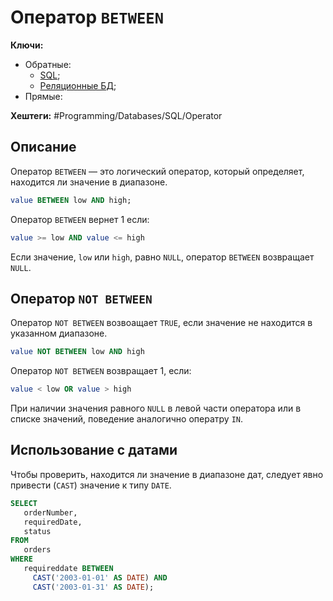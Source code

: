 
# Оператор `BETWEEN`

**Ключи:**
- Обратные:
	- [SQL](SQL);
	- [Реляционные БД](relative);
- Прямые:

**Хештеги:** #Programming/Databases/SQL/Operator

## Описание

Оператор `BETWEEN` — это логический оператор, который определяет, находится ли значение в диапазоне.

```sql
value BETWEEN low AND high;
```

Оператор `BETWEEN` вернет 1 если:

```sql
value >= low AND value <= high
```

Если значение, `low` или `high`, равно `NULL`, оператор `BETWEEN` возвращает `NULL`.

## Оператор `NOT BETWEEN`

Оператор `NOT BETWEEN` возвоащает `TRUE`, если значение не находится в указанном диапазоне.

```sql
value NOT BETWEEN low AND high
```

Оператор `NOT BETWEEN` возвращает 1, если:

```sql
value < low OR value > high
```

При наличии значения равного `NULL` в левой части оператора или в списке значений, поведение аналогично оператру `IN`.

## Использование с датами

Чтобы проверить, находится ли значение в диапазоне дат, следует явно привести (`CAST`) значение к типу `DATE`.

```sql
SELECT 
   orderNumber,
   requiredDate,
   status
FROM 
   orders
WHERE 
   requireddate BETWEEN 
     CAST('2003-01-01' AS DATE) AND 
     CAST('2003-01-31' AS DATE);
```